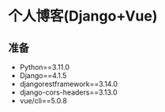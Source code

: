 # 个人博客(Django+Vue)

## 准备

- Python==3.11.0
- Django==4.1.5
- djangorestframework==3.14.0
- django-cors-headers==3.13.0
- vue/cli==5.0.8
